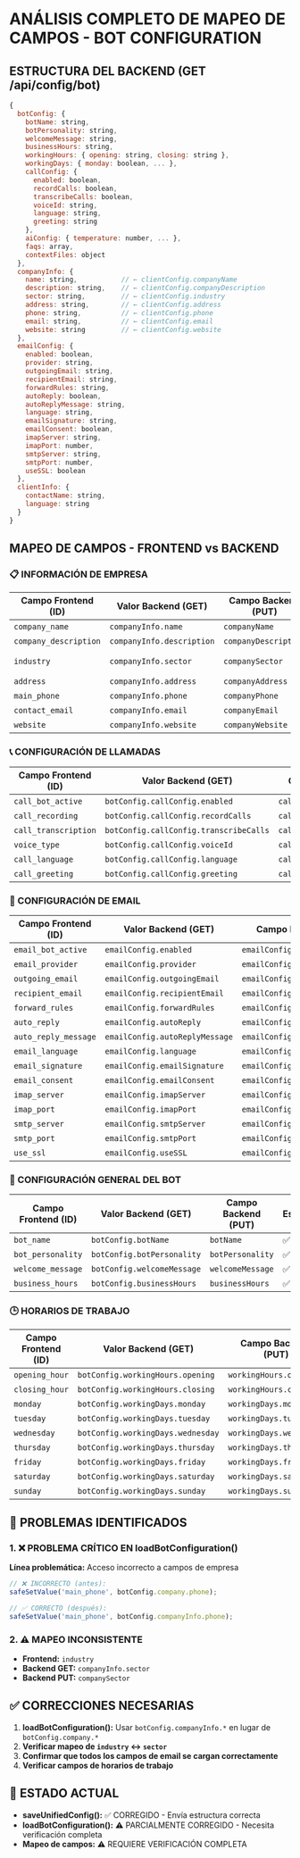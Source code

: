 # ANÁLISIS COMPLETO DE MAPEO DE CAMPOS - BOT CONFIGURATION

## ESTRUCTURA DEL BACKEND (GET /api/config/bot)

```javascript
{
  botConfig: {
    botName: string,
    botPersonality: string,
    welcomeMessage: string,
    businessHours: string,
    workingHours: { opening: string, closing: string },
    workingDays: { monday: boolean, ... },
    callConfig: {
      enabled: boolean,
      recordCalls: boolean,
      transcribeCalls: boolean,
      voiceId: string,
      language: string,
      greeting: string
    },
    aiConfig: { temperature: number, ... },
    faqs: array,
    contextFiles: object
  },
  companyInfo: {
    name: string,           // ← clientConfig.companyName
    description: string,    // ← clientConfig.companyDescription  
    sector: string,         // ← clientConfig.industry
    address: string,        // ← clientConfig.address
    phone: string,          // ← clientConfig.phone
    email: string,          // ← clientConfig.email
    website: string         // ← clientConfig.website
  },
  emailConfig: {
    enabled: boolean,
    provider: string,
    outgoingEmail: string,
    recipientEmail: string,
    forwardRules: string,
    autoReply: boolean,
    autoReplyMessage: string,
    language: string,
    emailSignature: string,
    emailConsent: boolean,
    imapServer: string,
    imapPort: number,
    smtpServer: string,
    smtpPort: number,
    useSSL: boolean
  },
  clientInfo: {
    contactName: string,
    language: string
  }
}
```

## MAPEO DE CAMPOS - FRONTEND vs BACKEND

### 📋 INFORMACIÓN DE EMPRESA

| **Campo Frontend (ID)** | **Valor Backend (GET)** | **Campo Backend (PUT)** | **Estado** |
|------------------------|-------------------------|------------------------|------------|
| `company_name` | `companyInfo.name` | `companyName` | ✅ OK |
| `company_description` | `companyInfo.description` | `companyDescription` | ✅ OK |
| `industry` | `companyInfo.sector` | `companySector` | ⚠️ MAPEO |
| `address` | `companyInfo.address` | `companyAddress` | ✅ OK |
| `main_phone` | `companyInfo.phone` | `companyPhone` | ✅ OK |
| `contact_email` | `companyInfo.email` | `companyEmail` | ✅ OK |
| `website` | `companyInfo.website` | `companyWebsite` | ✅ OK |

### 📞 CONFIGURACIÓN DE LLAMADAS

| **Campo Frontend (ID)** | **Valor Backend (GET)** | **Campo Backend (PUT)** | **Estado** |
|------------------------|-------------------------|------------------------|------------|
| `call_bot_active` | `botConfig.callConfig.enabled` | `callConfig.enabled` | ✅ OK |
| `call_recording` | `botConfig.callConfig.recordCalls` | `callConfig.recordCalls` | ✅ OK |
| `call_transcription` | `botConfig.callConfig.transcribeCalls` | `callConfig.transcribeCalls` | ✅ OK |
| `voice_type` | `botConfig.callConfig.voiceId` | `callConfig.voiceId` | ✅ OK |
| `call_language` | `botConfig.callConfig.language` | `callConfig.language` | ✅ OK |
| `call_greeting` | `botConfig.callConfig.greeting` | `callConfig.greeting` | ✅ OK |

### 📧 CONFIGURACIÓN DE EMAIL

| **Campo Frontend (ID)** | **Valor Backend (GET)** | **Campo Backend (PUT)** | **Estado** |
|------------------------|-------------------------|------------------------|------------|
| `email_bot_active` | `emailConfig.enabled` | `emailConfig.enabled` | ✅ OK |
| `email_provider` | `emailConfig.provider` | `emailConfig.provider` | ✅ OK |
| `outgoing_email` | `emailConfig.outgoingEmail` | `emailConfig.outgoingEmail` | ✅ OK |
| `recipient_email` | `emailConfig.recipientEmail` | `emailConfig.recipientEmail` | ✅ OK |
| `forward_rules` | `emailConfig.forwardRules` | `emailConfig.forwardRules` | ✅ OK |
| `auto_reply` | `emailConfig.autoReply` | `emailConfig.autoReply` | ✅ OK |
| `auto_reply_message` | `emailConfig.autoReplyMessage` | `emailConfig.autoReplyMessage` | ✅ OK |
| `email_language` | `emailConfig.language` | `emailConfig.language` | ✅ OK |
| `email_signature` | `emailConfig.emailSignature` | `emailConfig.emailSignature` | ✅ OK |
| `email_consent` | `emailConfig.emailConsent` | `emailConfig.emailConsent` | ✅ OK |
| `imap_server` | `emailConfig.imapServer` | `emailConfig.imapServer` | ✅ OK |
| `imap_port` | `emailConfig.imapPort` | `emailConfig.imapPort` | ✅ OK |
| `smtp_server` | `emailConfig.smtpServer` | `emailConfig.smtpServer` | ✅ OK |
| `smtp_port` | `emailConfig.smtpPort` | `emailConfig.smtpPort` | ✅ OK |
| `use_ssl` | `emailConfig.useSSL` | `emailConfig.useSSL` | ✅ OK |

### 🤖 CONFIGURACIÓN GENERAL DEL BOT

| **Campo Frontend (ID)** | **Valor Backend (GET)** | **Campo Backend (PUT)** | **Estado** |
|------------------------|-------------------------|------------------------|------------|
| `bot_name` | `botConfig.botName` | `botName` | ✅ OK |
| `bot_personality` | `botConfig.botPersonality` | `botPersonality` | ✅ OK |
| `welcome_message` | `botConfig.welcomeMessage` | `welcomeMessage` | ✅ OK |
| `business_hours` | `botConfig.businessHours` | `businessHours` | ✅ OK |

### 🕒 HORARIOS DE TRABAJO

| **Campo Frontend (ID)** | **Valor Backend (GET)** | **Campo Backend (PUT)** | **Estado** |
|------------------------|-------------------------|------------------------|------------|
| `opening_hour` | `botConfig.workingHours.opening` | `workingHours.opening` | ✅ OK |
| `closing_hour` | `botConfig.workingHours.closing` | `workingHours.closing` | ✅ OK |
| `monday` | `botConfig.workingDays.monday` | `workingDays.monday` | ✅ OK |
| `tuesday` | `botConfig.workingDays.tuesday` | `workingDays.tuesday` | ✅ OK |
| `wednesday` | `botConfig.workingDays.wednesday` | `workingDays.wednesday` | ✅ OK |
| `thursday` | `botConfig.workingDays.thursday` | `workingDays.thursday` | ✅ OK |
| `friday` | `botConfig.workingDays.friday` | `workingDays.friday` | ✅ OK |
| `saturday` | `botConfig.workingDays.saturday` | `workingDays.saturday` | ✅ OK |
| `sunday` | `botConfig.workingDays.sunday` | `workingDays.sunday` | ✅ OK |

## 🚨 PROBLEMAS IDENTIFICADOS

### 1. ❌ PROBLEMA CRÍTICO EN loadBotConfiguration()
**Línea problemática:** Acceso incorrecto a campos de empresa
```javascript
// ❌ INCORRECTO (antes):
safeSetValue('main_phone', botConfig.company.phone);

// ✅ CORRECTO (después):
safeSetValue('main_phone', botConfig.companyInfo.phone);
```

### 2. ⚠️ MAPEO INCONSISTENTE
- **Frontend:** `industry` 
- **Backend GET:** `companyInfo.sector`
- **Backend PUT:** `companySector`

## ✅ CORRECCIONES NECESARIAS

1. **loadBotConfiguration():** Usar `botConfig.companyInfo.*` en lugar de `botConfig.company.*`
2. **Verificar mapeo de `industry` ↔ `sector`**
3. **Confirmar que todos los campos de email se cargan correctamente**
4. **Verificar campos de horarios de trabajo**

## 🎯 ESTADO ACTUAL

- **saveUnifiedConfig():** ✅ CORREGIDO - Envía estructura correcta
- **loadBotConfiguration():** ⚠️ PARCIALMENTE CORREGIDO - Necesita verificación completa
- **Mapeo de campos:** ⚠️ REQUIERE VERIFICACIÓN COMPLETA
